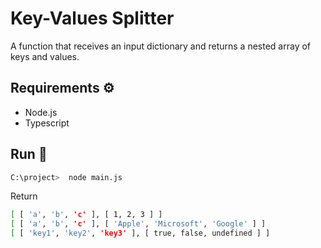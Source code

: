 # Key-Values Splitter
A function that receives an input dictionary and returns a nested array of keys and values.


## Requirements ⚙️
- Node.js
- Typescript

## Run 🏁
```bash
C:\project>  node main.js
```
Return 
```bash
[ [ 'a', 'b', 'c' ], [ 1, 2, 3 ] ]
[ [ 'a', 'b', 'c' ], [ 'Apple', 'Microsoft', 'Google' ] ]
[ [ 'key1', 'key2', 'key3' ], [ true, false, undefined ] ]
```
